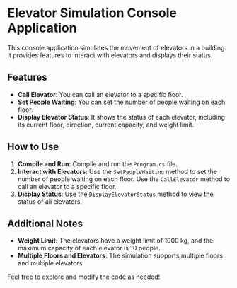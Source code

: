 # Elevator Simulation Console Application

This console application simulates the movement of elevators in a building. It provides features to interact with elevators and displays their status.

## Features

- **Call Elevator**: You can call an elevator to a specific floor.
- **Set People Waiting**: You can set the number of people waiting on each floor.
- **Display Elevator Status**: It shows the status of each elevator, including its current floor, direction, current capacity, and weight limit.

## How to Use

1. **Compile and Run**: Compile and run the `Program.cs` file.
2. **Interact with Elevators**: Use the `SetPeopleWaiting` method to set the number of people waiting on each floor. Use the `CallElevator` method to call an elevator to a specific floor.
3. **Display Status**: Use the `DisplayElevatorStatus` method to view the status of all elevators.

## Additional Notes

- **Weight Limit**: The elevators have a weight limit of 1000 kg, and the maximum capacity of each elevator is 10 people.
- **Multiple Floors and Elevators**: The simulation supports multiple floors and multiple elevators.

Feel free to explore and modify the code as needed!
